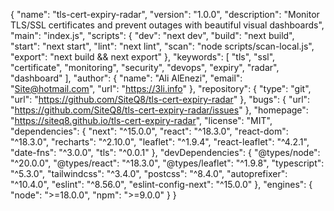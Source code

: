 {
  "name": "tls-cert-expiry-radar",
  "version": "1.0.0",
  "description": "Monitor TLS/SSL certificates and prevent outages with beautiful visual dashboards",
  "main": "index.js",
  "scripts": {
    "dev": "next dev",
    "build": "next build",
    "start": "next start",
    "lint": "next lint",
    "scan": "node scripts/scan-local.js",
    "export": "next build && next export"
  },
  "keywords": [
    "tls",
    "ssl",
    "certificate",
    "monitoring",
    "security",
    "devops",
    "expiry",
    "radar",
    "dashboard"
  ],
  "author": {
    "name": "Ali AlEnezi",
    "email": "Site@hotmail.com",
    "url": "https://3li.info"
  },
  "repository": {
    "type": "git",
    "url": "https://github.com/SiteQ8/tls-cert-expiry-radar"
  },
  "bugs": {
    "url": "https://github.com/SiteQ8/tls-cert-expiry-radar/issues"
  },
  "homepage": "https://siteq8.github.io/tls-cert-expiry-radar",
  "license": "MIT",
  "dependencies": {
    "next": "^15.0.0",
    "react": "^18.3.0",
    "react-dom": "^18.3.0",
    "recharts": "^2.10.0",
    "leaflet": "^1.9.4",
    "react-leaflet": "^4.2.1",
    "date-fns": "^3.0.0",
    "tls": "^0.0.1"
  },
  "devDependencies": {
    "@types/node": "^20.0.0",
    "@types/react": "^18.3.0",
    "@types/leaflet": "^1.9.8",
    "typescript": "^5.3.0",
    "tailwindcss": "^3.4.0",
    "postcss": "^8.4.0",
    "autoprefixer": "^10.4.0",
    "eslint": "^8.56.0",
    "eslint-config-next": "^15.0.0"
  },
  "engines": {
    "node": ">=18.0.0",
    "npm": ">=9.0.0"
  }
}
